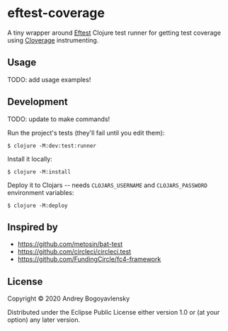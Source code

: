 # eftest-coverage

A tiny wrapper around [Eftest](https://github.com/weavejester/eftest) Clojure test runner
for getting test coverage using [Cloverage](https://github.com/cloverage/cloverage) instrumenting.

## Usage

TODO: add usage examples!


## Development

TODO: update to make commands!

Run the project's tests (they'll fail until you edit them):

```
$ clojure -M:dev:test:runner
```

Install it locally:

```
$ clojure -M:install
```

Deploy it to Clojars -- needs `CLOJARS_USERNAME` and `CLOJARS_PASSWORD` environment variables:

```
$ clojure -M:deploy
```

## Inspired by

- https://github.com/metosin/bat-test
- https://github.com/circleci/circleci.test
- https://github.com/FundingCircle/fc4-framework

## License

Copyright © 2020 Andrey Bogoyavlensky

Distributed under the Eclipse Public License either version 1.0 or (at
your option) any later version.
